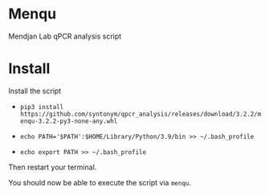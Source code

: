 # Menqu

Mendjan Lab qPCR analysis script

# Install

Install the script

* `pip3 install https://github.com/syntonym/qpcr_analysis/releases/download/3.2.2/menqu-3.2.2-py3-none-any.whl`

* `echo PATH='$PATH':$HOME/Library/Python/3.9/bin >> ~/.bash_profile`
* `echo export PATH >> ~/.bash_profile`

Then restart your terminal.

You should now be able to execute the script via `menqu`.
